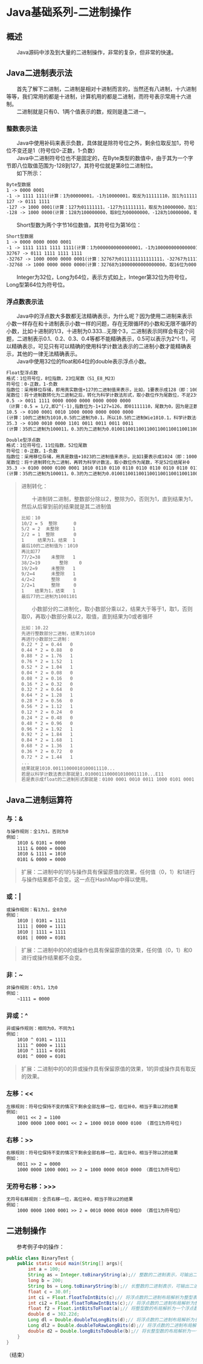 # Java基础系列-二进制操作
## 概述
&#160;&#160;&#160;&#160;&#160;&#160;&#160;Java源码中涉及到大量的二进制操作，非常的复杂，但非常的快速。
## Java二进制表示法
&#160;&#160;&#160;&#160;&#160;&#160;&#160;首先了解下二进制，二进制是相对十进制而言的，当然还有八进制，十六进制等等，我们常用的都是十进制，计算机用的都是二进制，而符号表示常用十六进制。  
&#160;&#160;&#160;&#160;&#160;&#160;&#160;二进制就是只有0、1两个值表示的数，规则是逢二进一。

### 整数表示法
&#160;&#160;&#160;&#160;&#160;&#160;&#160;Java中使用补码来表示负数，具体就是除符号位之外，剩余位取反加1，符号位不变还是1（符号位0-正数，1-负数）  
&#160;&#160;&#160;&#160;&#160;&#160;&#160;Java中二进制符号位也不是固定的，在Byte类型的数值中，由于其为一个字节即八位取值范围为-128到127，其符号位就是第8位二进制位。  
&#160;&#160;&#160;&#160;&#160;&#160;&#160;如下所示：
```tex
Byte型数据
1 -> 0000 0001
-1 -> 1111 1111(计算：1为00000001，-1为10000001，取反为11111110，加1为11111111)
127 -> 0111 1111
-127 -> 1000 0001(计算：127为01111111，-127为11111111，取反为10000000，加1为10000001)
-128 -> 1000 0000(计算：128为100000000，取8位为00000000，-128为10000000，取反为11111111，加1为10000000)
```
&#160;&#160;&#160;&#160;&#160;&#160;&#160;Short型数为两个字节16位数值，其符号位为第16位：
```tex
Short型数据
1 -> 0000 0000 0000 0001
-1 -> 1111 1111 1111 1111(计算：1为0000000000000001，-1为1000000000000001，取反为1111111111111110，加1为1111111111111111)
32767 -> 0111 1111 1111 1111
-32767 -> 1000 0000 0000 0001(计算：32767为0111111111111111，-32767为1111111111111111，取反为1000000000000000，加1为1000000000000001)
-32768 -> 1000 0000 0000 0000(计算：32768为10000000000000000，取16位为0000000000000000，-32768为1000000000000000，取反为1111111111111111，加1为1000000000000000)
```
&#160;&#160;&#160;&#160;&#160;&#160;&#160;Integer为32位，Long为64位，表示方式如上，Integer第32位为符号位，Long型第64位为符号位。
### 浮点数表示法
&#160;&#160;&#160;&#160;&#160;&#160;&#160;Java中的浮点数大多数都无法精确表示，为什么呢？因为使用二进制来表示小数一样存在和十进制表示小数一样的问题，存在无限循环的小数和无限不循环的小数，比如十进制的1/3，十进制为0.333...无限个3，二进制表示同样会有这个问题，二进制表示0.1、0.2、0.3、0.4等都不能精确表示，0.5可以表示为2^(-1)，可以精确表示，可见只有可以精确的使用科学计数法表示的二进制小数才能精确表示，其他的一律无法精确表示。  
&#160;&#160;&#160;&#160;&#160;&#160;&#160;Java中使用32位的float和64位的double表示浮点小数。
```tex
Float型浮点数
格式：1位符号位，8位指数，23位尾数（S1_E8_M23）
符号位：0-正数，1-负数
指数位：采用移位存储，即用真实数值+127的二进制值来表示，比如，1要表示成128（即：10000000），128表示为255（即11111111）
尾数位：将十进制数转化为二进制之后，转化为科学计数法形式，取小数位作为尾数位，不足23位结尾补0
0.5 -> 0011 1111 0000 0000 0000 0000 0000 0000
（计算：0.5 = 1/2,即2^(-1),指数位为-1+127=126，即01111110，尾数为0，因为是正数，符号位为0）
10.5 -> 0100 0001 0010 1000 0000 0000 0000 0000 
(计算：10的二进制为1010,0.5的二进制为0.1，所以10.5的二进制Wie1010.1，科学计数法表示为1.0101E11,如此一来，指数位为3+127=130，即10000010，符号位为0，尾数为0101，后面补0，够23位）
35.3 -> 0100 0010 0000 1101 0011 0011 0011 0011
(计算：35的二进制为100011，0.3的为二进制为0.01001100110011001100110011001100110011...，合起来就是100011.0100110011001100110011...，科学计数法为1.00011010011001100110011...E101，如此一来，符号位为0，指数位为5+127=132，即10000100，尾数为00011010011001100110011)
```
```tex
Double型浮点数
格式：1位符号位，11位指数，52位尾数
符号位：0-正数，1-负数
指数位：采用移位存储，用真是数值+1023的二进制值来表示，比如1要表示成1024（即：10000000000）
尾数位：将十进制转化为二进制，再转为科学计数法，取小数位作为尾数，不足52位结尾补0
35.3 -> 0100 0000 0100 0001 1010 0110 0110 0110 0110 0110 0110 0110 0110 0110 0110 0110
(计算：35的二进制为100011，0.3的为二进制为0.01001100110011001100110011001100110011...，合起来就是100011.0100110011001100110011...，科学计数法为1.00011010011001100110011...E101，如此一来，符号位为0，指数位为5+1023=1028，即10000000100，尾数为0001101001100110011001100110011001100110011001100110)
```
> 进制转化：
>
> &#160;&#160;&#160;&#160;&#160;&#160;&#160;十进制转二进制，整数部分除以2，整除为0，否则为1，直到结果为1，然后从后窜到前的结果就是其二进制值
>
> ```tex
> 比如：10
> 10/2 = 5  整除      0
> 5/2 = 2  未整除     1
> 2/2 = 1  整除       0
> 1     结果为1，结束  1
> 最后10的二进制值为：1010
> 再比如77
> 77/2=38    未整除   1
> 38/2=19	    整除    0
> 19/2=9     未整除   1
> 9/2=4      未整除   1
> 4/2=2      整除     0
> 2/2=1      整除     0
> 1    结果为1，结束   1
> 最后77的二进制为1001101
> ```
>
> &#160;&#160;&#160;&#160;&#160;&#160;&#160;小数部分的二进制化，取小数部分乘以2，结果大于等于1，取1，否则取0，再取小数部分乘以2，取值，直到结果为0或者循环
>
> ```tex
> 比如：10.22
> 先进行整数部分二进制，结果为1010
> 再进行小数部分二进制：
> 0.22 * 2 = 0.44   0
> 0.44 * 2 = 0.88   0
> 0.88 * 2 = 1.76   1
> 0.76 * 2 = 1.52   1
> 0.52 * 2 = 1.04   1
> 0.04 * 2 = 0.08   0
> 0.08 * 2 = 0.16   0
> 0.16 * 2 = 0.32   0
> 0.32 * 2 = 0.64   0
> 0.64 * 2 = 1.28   1
> 0.28 * 2 = 0.56   0
> 0.56 * 2 = 1.12   1
> 0.12 * 2 = 0.24   0
> 0.24 * 2 = 0.48   0
> 0.48 * 2 = 0.96   0
> 0.96 * 2 = 1.92   1
> 0.92 * 2 = 1.84   1
> 0.84 * 2 = 1.68   1
> 0.68 * 2 = 1.36   1
> 0.36 * 2 = 0.72   0
> 0.72 * 2 = 1.44   1
> ...
> 结果就是1010.00111000010100011110...
> 若是以科学计数法表示那就是1.01000111000010100011110...E11
> 若是表示成float的二进制形式那就是：0100 0001 0010 0011 1000 0101 0001 1110
> ```
## Java二进制运算符
### 与：&
```tex
与操作规则：全1为1，否则为0
例如：
    1010 & 0101 = 0000
    1111 & 0000 = 0000
    1010 & 1111 = 1010
    0101 & 0000 = 0000
```
> 扩展：二进制中的1的与操作具有保留原值的效果，任何值（0，1）和1进行与操作结果都不会变。这一点在HashMap中得以使用。
### 或：|
```tex
或操作规则：有1为1，全0为0
例如：
    1010 | 0101 = 1111
    1111 | 0000 = 1111
    1010 | 1111 = 1111
    0101 | 0000 = 0101
```
> 扩展：二进制中的0的或操作也具有保留原值的效果，任何值（0，1）和0进行或操作结果都不会变。
### 非：~
```tex
非操作规则：0为1，1为0
例如：
    ~1111 = 0000
```
### 异或：^
```tex
异或操作规则：相同为0，不同为1
例如：
    1010 ^ 0101 = 1111
    1111 ^ 0000 = 1111
    1010 ^ 1111 = 0101
    0101 ^ 0000 = 0101
```
> 扩展：二进制中的0的异或操作具有保留原值的效果，1的异或操作具有取反的效果。
### 左移：<<
```tex
左移规则：符号位保持不变的情况下剩余全部左移一位，低位补0，相当于乘以2的结果
例如:
    0011 << 2 = 1100
    1000 0000 1000 0001 << 2 = 1000 0010 0000 0100  (首位1为符号位)
```
### 右移：>>
```tex
右移规则：符号位保持不变的情况下剩余全部右移一位，高位补0，相当于除以2的结果
例如：
    0011 >> 2 = 0000
    1000 0000 1000 0001 >> 2 = 1000 0000 0010 0000 （首位1为符号位）
```
### 无符号右移：>>>  
```tex
无符号右移规则：全员右移一位，高位补0，相当于除以2的结果
例如：
    1000 0000 1000 0001 >> 2 = 0010 0000 0010 0000 （首位1为符号位）
```
## 二进制操作
&#160;&#160;&#160;&#160;&#160;&#160;&#160;参考例子中的操作：
```java
public class BinaryTest {
    public static void main(String[] args){
        int a = 100;
        String as = Integer.toBinaryString(a);// 整数的二进制表示，可输出二进制字符串
        long b = 200;
        String bs = Long.toBinaryString(b);// 长整数的二进制表示，可输出二进制字符串
        float c = 30.0f;
        int ci = Float.floatToIntBits(c);// 将浮点数的二进制布局解析为整型表示
        int ci2 = Float.floatToRawIntBits(c);// 将浮点数的二进制布局解析为整型表示
        float f2 = Float.intBitsToFloat(a);// 将整型数的布局解析为一个浮点数
        double d = 302.22d;
        Long dl = Double.doubleToLongBits(d);// 将浮点数的二进制布局解析为长整型表示
        Long dl2 = Double.doubleToRawLongBits(d);// 将浮点数的二进制布局解析为长整型表示
        double d2 = Double.longBitsToDouble(b);// 将长整型数的布局解析为一个双精度浮点数
    }
}
```
（结束）